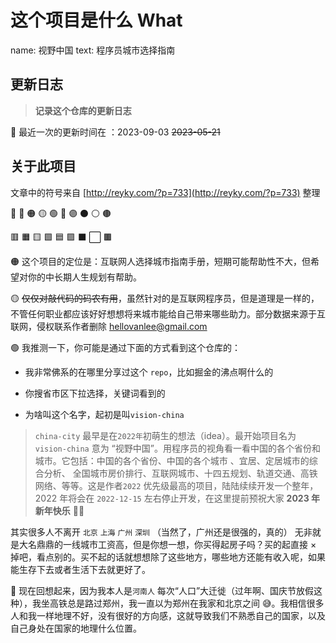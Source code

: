 # 这个项目是什么 What

name: 视野中国
text: 程序员城市选择指南

## 更新日志

> **记录这个仓库的更新日志**

🔴 最近一次的更新时间在 ：2023-09-03 ~~2023-05-21~~

## 关于此项目

文章中的符号来自 [http://reyky.com/?p=733](http://reyky.com/?p=733) 整理

🔘 🔴 🟠 🟡 🟢 🔵 🟣 ⚫️ ⚪️ 🟤

🟥 🟧 🟨 🟩 🟦 🟪 ⬛️ ⬜️ 🟫

🟠 这个项目的定位是：互联网人选择城市指南手册，短期可能帮助性不大，但希望对你的中长期人生规划有帮助。

🟡 ~~仅仅对敲代码的码农有用~~，虽然针对的是互联网程序员，但是道理是一样的，不管任何职业都应该好好想想将来城市能给自己带来哪些助力。部分数据来源于互联网，侵权联系作者删除 hellovanlee@gmail.com

🟢 我推测一下，你可能是通过下面的方式看到这个仓库的：

- 我非常佛系的在哪里分享过这个 `repo`，比如掘金的沸点啊什么的

- 你搜省市区下拉选择，关键词看到的

- 为啥叫这个名字，起初是叫`vision-china`

> `china-city` 最早是在`2022年`初萌生的想法（idea）。最开始项目名为`vision-china` 意为 “视野中国”。用程序员的视角看一看中国的各个省份和城市。它包括：中国的各个省份、中国的各个城市 、宜居、定居城市的综合分析、 全国城市房价排行、互联网城市、十四五规划、轨道交通、高铁网络、等等。这是作者`2022` 优先级最高的项目，陆陆续续开发一个整年，2022 年将会在 `2022-12-15` 左右停止开发，在这里提前预祝大家 **2023 年新年快乐** 🎉🎉

其实很多人不离开 `北京` `上海` `广州` `深圳` （当然了，广州还是很强的，真的）
无非就是大名鼎鼎的一线城市工资高，但是你想一想，你买得起房子吗？买的起直接 × 掉吧，看点别的。买不起的话就想想除了这些地方，哪些地方还能有收入呢，如果能生存下去或者生活下去就更好了。

🔵 现在回想起来，因为我本人是`河南人` 每次“人口”大迁徙（过年啊、国庆节放假这种），我坐高铁总是路过郑州，我一直以为郑州在我家和北京之间 😅。我相信很多人和我一样地理不好，没有很好的方向感，这就导致我们不熟悉自己的国家，以及自己身处在国家的地理什么位置。
